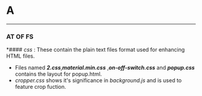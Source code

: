 # A
---
### AT OF FS

*#### _css_ : These contain the plain text files format used for enhancing HTML files.   
  * Files named **_2.css_**,**_material.min.css_** ,**_on-off-switch.css_** and **_popup.css_** contains the layout for   popup.html.  
  * _cropper.css_ shows it's significance in _background.js_ and is used to feature crop fuction.
